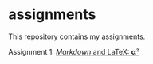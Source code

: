 # assignments
This repository contains my assignments.

Assignment 1:
[*Markdown* and LaTeX: **α**²](https://github.com/tomurbaschek/assignments/blob/master/Assignment_week_2.ipynb)

